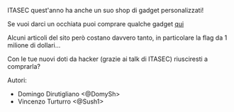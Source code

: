 ITASEC quest'anno ha anche un suo shop di gadget personalizzati!

Se vuoi darci un occhiata puoi comprare qualche gadget [qui](http://itasecshop.challs.itasec.it:8085)

Alcuni articoli del sito però costano davvero tanto, in particolare la flag da 1 milione di dollari...

Con le tue nuovi doti da hacker (grazie ai talk di ITASEC) riusciresti a comprarla?

Autori:

- Domingo Dirutigliano <@DomySh>
- Vincenzo Turturro <@Sush1>
